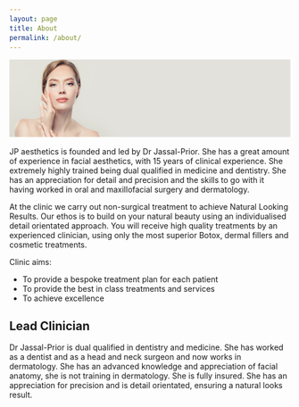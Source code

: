 ```yaml
---
layout: page
title: About
permalink: /about/
---
```


![1]

JP aesthetics is founded and led by Dr Jassal-Prior. She has a great amount of experience in facial
aesthetics, with 15 years of clinical experience. She extremely highly trained being dual qualified in
medicine and dentistry. She has an appreciation for detail and precision and the skills to go with it
having worked in oral and maxillofacial surgery and dermatology.

At the clinic we carry out non-surgical treatment to achieve Natural Looking Results. Our
ethos is to build on your natural beauty using an individualised detail orientated approach. You will
receive high quality treatments by an experienced clinician, using only the most superior Botox,
dermal fillers and cosmetic treatments.

Clinic aims:
- To provide a bespoke treatment plan for each patient
- To provide the best in class treatments and services
- To achieve excellence

## Lead Clinician

Dr Jassal-Prior is dual qualified in dentistry and medicine. She has worked as a dentist and as a head and neck surgeon and now works in dermatology. She has an advanced knowledge and appreciation of facial anatomy, she is not training in dermatology. She is fully insured. She has an appreciation for precision and is detail orientated, ensuring a natural looks result.

[1]: /assets/images/about.png